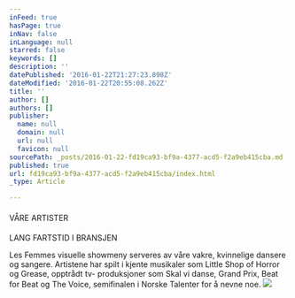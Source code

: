 ```yaml
---
inFeed: true
hasPage: true
inNav: false
inLanguage: null
starred: false
keywords: []
description: ''
datePublished: '2016-01-22T21:27:23.898Z'
dateModified: '2016-01-22T20:55:08.262Z'
title: ''
author: []
authors: []
publisher:
  name: null
  domain: null
  url: null
  favicon: null
sourcePath: _posts/2016-01-22-fd19ca93-bf9a-4377-acd5-f2a9eb415cba.md
published: true
url: fd19ca93-bf9a-4377-acd5-f2a9eb415cba/index.html
_type: Article

---
```

#### 

VÅRE ARTISTER

#### 

LANG FARTSTID I BRANSJEN

Les Femmes visuelle showmeny serveres av våre vakre, kvinnelige dansere og sangere. Artistene har spilt i kjente musikaler som Little Shop of Horror og Grease, opptrådt tv- produksjoner som Skal vi danse, Grand Prix, Beat for Beat og The Voice, semifinalen i Norske Talenter for å nevne noe.
![](https://the-grid-user-content.s3-us-west-2.amazonaws.com/15bc8066-0e2f-4e8b-8e49-149301710e66.jpg)